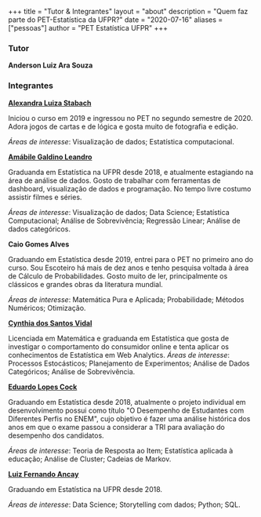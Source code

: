 +++
title = "Tutor & Integrantes"
layout = "about"
description = "Quem faz parte do PET-Estatística da UFPR?"
date = "2020-07-16"
aliases = ["pessoas"]
author = "PET Estatística UFPR"
+++


### Tutor

**Anderson Luiz Ara Souza**


### Integrantes

**[Alexandra Luiza Stabach](https://br.linkedin.com/in/alexandra-stabach)** 


Iniciou o curso em 2019 e ingressou no PET no segundo semestre de 2020. 
Adora jogos de cartas e de lógica e gosta muito de fotografia e edição.

_Áreas de interesse_: Visualização de dados; Estatística computacional.




**[Amábile Galdino Leandro](https://www.linkedin.com/in/am%C3%A1bile-galdino-678801181)**


Graduanda em Estatística na UFPR desde 2018, e  atualmente estagiando na área de análise de dados. Gosto de trabalhar com ferramentas de dashboard, visualização de dados e programação. No tempo livre costumo assistir filmes e séries.

_Áreas de interesse_: Visualização de dados; Data Science; Estatística Computacional; Análise de Sobrevivência; Regressão Linear; Análise de dados categóricos.



**Caio Gomes Alves**

Graduando em Estatística desde 2019, entrei para o PET no primeiro ano do curso. Sou Escoteiro há mais de dez anos e tenho pesquisa voltada à área de Cálculo de Probabilidades. Gosto muito de ler, principalmente os clássicos e grandes obras da literatura mundial.

_Áreas de interesse_: Matemática Pura e Aplicada; Probabilidade; Métodos Numéricos; Otimização.



**[Cynthia dos Santos Vidal](https://www.linkedin.com/in/cynthia-vidal-b55126148/)**

Licenciada em Matemática e graduanda em Estatística que gosta de investigar o comportamento do consumidor online e tenta aplicar os conhecimentos de Estatística em Web Analytics.
_Áreas de interesse_: Processos Estocásticos; Planejamento de Experimentos; Análise de Dados Categóricos; Análise de Sobrevivência.



**[Eduardo Lopes Cock](https://www.linkedin.com/in/eduardo-lopes-72b198151)**

Graduando em Estatística desde 2018, atualmente o projeto individual em desenvolvimento possui como título "O Desempenho de Estudantes com Diferentes Perfis no ENEM", cujo objetivo é fazer uma análise histórica dos anos em que o exame passou a considerar a TRI para avaliação do desempenho dos candidatos.

_Áreas de interesse_: Teoria de Resposta ao Item; Estatística aplicada à educação; Análise de Cluster; Cadeias de Markov.



**[Luiz Fernando Ancay](https://www.linkedin.com/in/luiz-fernando-an%C3%A7ay-b8286b182/)**

Graduando em Estatística na UFPR desde 2018.

_Áreas de interesse_: Data Science; Storytelling com dados; Python; SQL.





